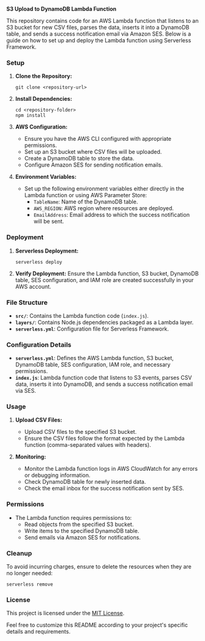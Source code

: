 **S3 Upload to DynamoDB Lambda Function**

This repository contains code for an AWS Lambda function that listens to an S3 bucket for new CSV files, parses the data, inserts it into a DynamoDB table, and sends a success notification email via Amazon SES. Below is a guide on how to set up and deploy the Lambda function using Serverless Framework.

### Setup

1. **Clone the Repository:**

   ```
   git clone <repository-url>
   ```

2. **Install Dependencies:**

   ```
   cd <repository-folder>
   npm install
   ```

3. **AWS Configuration:**

   - Ensure you have the AWS CLI configured with appropriate permissions.
   - Set up an S3 bucket where CSV files will be uploaded.
   - Create a DynamoDB table to store the data.
   - Configure Amazon SES for sending notification emails.

4. **Environment Variables:**
   - Set up the following environment variables either directly in the Lambda function or using AWS Parameter Store:
     - `TableName`: Name of the DynamoDB table.
     - `AWS_REGION`: AWS region where resources are deployed.
     - `EmailAddress`: Email address to which the success notification will be sent.

### Deployment

1. **Serverless Deployment:**

   ```
   serverless deploy
   ```

2. **Verify Deployment:**
   Ensure the Lambda function, S3 bucket, DynamoDB table, SES configuration, and IAM role are created successfully in your AWS account.

### File Structure

- **`src/`**: Contains the Lambda function code (`index.js`).
- **`layers/`**: Contains Node.js dependencies packaged as a Lambda layer.
- **`serverless.yml`**: Configuration file for Serverless Framework.

### Configuration Details

- **`serverless.yml`**: Defines the AWS Lambda function, S3 bucket, DynamoDB table, SES configuration, IAM role, and necessary permissions.
- **`index.js`**: Lambda function code that listens to S3 events, parses CSV data, inserts it into DynamoDB, and sends a success notification email via SES.

### Usage

1. **Upload CSV Files:**

   - Upload CSV files to the specified S3 bucket.
   - Ensure the CSV files follow the format expected by the Lambda function (comma-separated values with headers).

2. **Monitoring:**
   - Monitor the Lambda function logs in AWS CloudWatch for any errors or debugging information.
   - Check DynamoDB table for newly inserted data.
   - Check the email inbox for the success notification sent by SES.

### Permissions

- The Lambda function requires permissions to:
  - Read objects from the specified S3 bucket.
  - Write items to the specified DynamoDB table.
  - Send emails via Amazon SES for notifications.

### Cleanup

To avoid incurring charges, ensure to delete the resources when they are no longer needed:

```
serverless remove
```

### License

This project is licensed under the [MIT License](LICENSE).

Feel free to customize this README according to your project's specific details and requirements.
